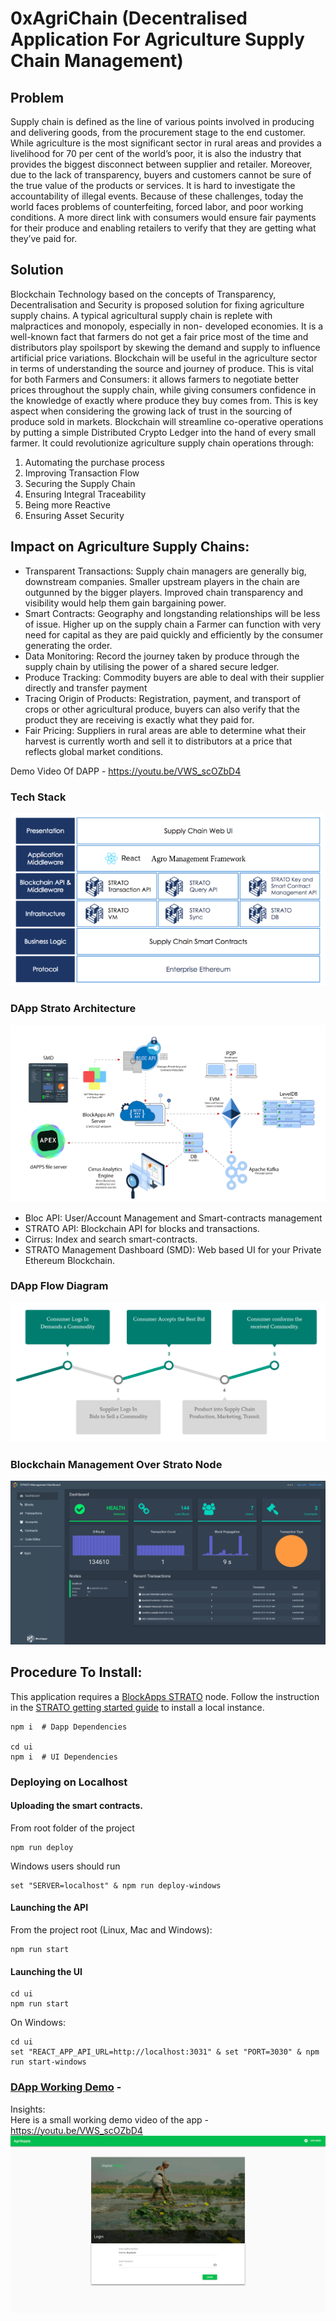 # 0xAgriChain (Decentralised Application For Agriculture Supply Chain Management)

## Problem  
Supply chain is defined as the line of various points involved in producing and delivering goods, from the procurement stage to the end customer. While agriculture is the most significant sector in rural areas and provides a livelihood for 70 per cent of the world’s poor, it is also the industry that provides the biggest disconnect between supplier and retailer. Moreover, due to the lack of transparency, buyers and customers cannot be sure of the true value of the products or services. It is hard to investigate the accountability of illegal events. Because of these challenges, today the world faces problems of counterfeiting, forced labor, and poor working conditions. A more direct link with consumers would ensure fair payments for their produce and enabling retailers to verify that they are getting what they’ve paid for.

## Solution  
Blockchain Technology based on the concepts of Transparency, Decentralisation and Security is proposed solution for fixing agriculture supply chains.
A typical agricultural supply chain is replete with malpractices and monopoly, especially in non- developed economies. It is a well-known fact that farmers do not get a fair price most of the time and distributors play spoilsport by skewing the demand and supply to influence artificial price variations.
Blockchain will be useful in the agriculture sector in terms of understanding the source and journey of produce. This is vital for both Farmers and Consumers: it allows farmers to negotiate better prices throughout the supply chain, while giving consumers confidence in the knowledge of exactly where produce they buy comes from. This is key aspect when considering the growing lack of trust in the sourcing of produce sold in markets.
Blockchain will streamline co-operative operations by putting a simple Distributed Crypto Ledger into the hand of every small farmer.
It could revolutionize agriculture supply chain operations through:
1. Automating the purchase process
2. Improving Transaction Flow
3. Securing the Supply Chain
4. Ensuring Integral Traceability
5. Being more Reactive
6. Ensuring Asset Security

## Impact on Agriculture Supply Chains:  
* Transparent Transactions: Supply chain managers are generally big, downstream companies. Smaller upstream players in the chain are outgunned by the bigger players. Improved chain transparency and visibility would help them gain bargaining power.  
* Smart Contracts: Geography and longstanding relationships will be less of issue. Higher up on the supply chain a Farmer can function with very need for capital as they are paid quickly and efficiently by the consumer generating the order.  
* Data Monitoring: Record the journey taken by produce through the supply chain by utilising the power of a shared secure ledger.    
* Produce Tracking: Commodity buyers are able to deal with their supplier directly and transfer payment  
* Tracing Origin of Products: Registration, payment, and transport of crops or other agricultural produce, buyers can also verify that the product they are receiving is exactly what they paid for.  
* Fair Pricing: Suppliers in rural areas are able to determine what their harvest is currently worth and sell it to distributors at a price that reflects global market conditions.  

Demo Video Of DAPP - https://youtu.be/VWS_scOZbD4

### Tech Stack
![TechStack](https://github.com/pushkalkatara/0xAgriChain/blob/master/Presentation/11.png)

### DApp Strato Architecture
![Architecture](https://github.com/pushkalkatara/0xAgriChain/blob/master/Presentation/22.png)
* Bloc API: User/Account Management and Smart-contracts management
* STRATO API: Blockchain API for blocks and transactions.
* Cirrus: Index and search smart-contracts.
* STRATO Management Dashboard (SMD): Web based UI for your Private Ethereum Blockchain.

### DApp Flow Diagram  
![Flow Diagram](https://github.com/pushkalkatara/0xAgriChain/blob/master/Presentation/33.png)

### Blockchain Management Over Strato Node
![Blockchain Management](https://github.com/pushkalkatara/0xAgriChain/blob/master/Presentation/44.png)

## Procedure To Install:
This application requires a [BlockApps STRATO](http://blockapps.net/blockapps-strato-blockchain-application-development/) node. Follow the instruction in the [STRATO getting started guide](https://github.com/blockapps/strato-getting-started) to install a local instance.
```
npm i  # Dapp Dependencies

cd ui
npm i  # UI Dependencies
```

### Deploying on Localhost

#### Uploading the smart contracts.
From root folder of the project
```
npm run deploy
```
Windows users should run
```
set "SERVER=localhost" & npm run deploy-windows
```
#### Launching the API
From the project root (Linux, Mac and Windows):
```
npm run start
```
#### Launching the UI
```
cd ui
npm run start
```
On Windows:
```
cd ui
set "REACT_APP_API_URL=http://localhost:3031" & set "PORT=3030" & npm run start-windows
```
### [DApp Working Demo](https://youtu.be/VWS_scOZbD4) - 
Insights:  
Here is a small working demo video of the app - https://youtu.be/VWS_scOZbD4
![1](https://github.com/pushkalkatara/0xAgriChain/blob/master/Presentation/p.png)

